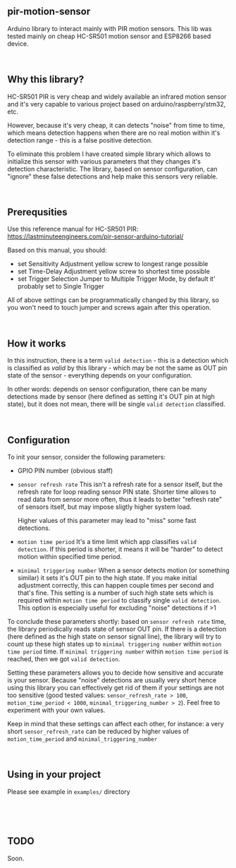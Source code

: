 ## pir-motion-sensor

Arduino library to interact mainly with PIR motion sensors. This lib was tested mainly on cheap HC-SR501 motion sensor and ESP8266 based device.

&nbsp;

## Why this library?

HC-SR501 PIR is very cheap and widely available an infrared motion sensor and it's very capable to various project based on arduino/raspberry/stm32, etc. 

However, because it's very cheap, it can detects "noise" from time to time, which means detection happens when there are no real motion within it's detection range - this is a false positive detection.

To eliminate this problem I have created simple library which allows to initialize this sensor with various parameters that they changes it's detection characteristic. The library, based on sensor configuration, can "ignore" these false detections and help make this sensors very reliable.

&nbsp;

## Prerequsities

Use this reference manual for HC-SR501 PIR: https://lastminuteengineers.com/pir-sensor-arduino-tutorial/

Based on this manual, you should:

- set Sensitivity Adjustment yellow screw to longest range possible
- set Time-Delay Adjustment yellow screw to shortest time possible
- set Trigger Selection Jumper to Multiple Trigger Mode, by default it' probably set to Single Trigger

All of above settings can be programmatically changed by this library, so you won't need to touch jumper and screws again after this operation.

&nbsp;

## How it works

In this instruction, there is a term `valid detection` - this is a detection which is classified as *valid* by this library - which may be not the same as OUT pin state of the sensor - everything depends on your configuration.

In other words: depends on sensor configuration, there can be many detections made by sensor (here defined as setting it's OUT pin at high state), but it does not mean, there will be single `valid detection` classified.

&nbsp;

## Configuration

To init your sensor, consider the following parameters:

- GPIO PIN number (obvious staff)

- `sensor refresh rate`
  This isn't a refresh rate for a sensor itself, but the refresh rate for loop reading sensor PIN state. Shorter time allows
  to read data from sensor more often, thus it leads to better "refresh rate" of sensors itself, but may impose sligtly higher system load.

  Higher values of this parameter may lead to "miss" some fast detections.

- `motion time period`
  It's a time limit which app classifies `valid detection`. If this period is shorter, it means it will be "harder" to detect motion
  within specified time period. 

- `minimal triggering number`
  When a sensor detects motion (or something similar) it sets it's OUT pin to the high state. If you make initial adjustment correctly, this can happen couple times per second and that's fine. This setting is a number of such high state sets which is required within `motion time period` to classify single `valid detection`. This option is especially useful for excluding "noise" detections if >1

To conclude these parameters shortly: based on `sensor refresh rate` time, the library periodically reads state of sensor OUT pin. If there is a detection (here defined as the high state on sensor signal line), the library will try to count up these high states up to `minimal triggering number` within `motion time period` time. If `minimal triggering number` within `motion time period` is reached, then we got `valid detection`.

Setting these parameters allows you to decide how sensitive and accurate is your sensor. Because "noise" detections are usually very short hence using this library you can effectively get rid of them if your settings are not too sensitive (good tested values: `sensor_refresh_rate > 100`, `motion_time_period < 1000`, `minimal_triggering_number > 2`). Feel free to experiment with your own
values.

Keep in mind that these settings can affect each other, for instance: a very short `sensor_refresh_rate` can be reduced by higher values of `motion_time_period` and `minimal_triggering_number`

&nbsp;
## Using in your project

Please see example in `examples/` directory

&nbsp;

&nbsp;
## TODO

Soon.